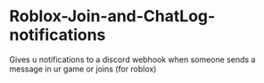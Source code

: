 # Roblox-Join-and-ChatLog-notifications
Gives u notifications to a discord webhook when someone sends a message in ur game or joins (for roblox)
